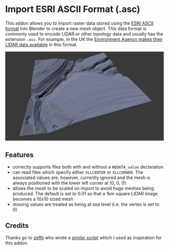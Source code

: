 # Import ESRI ASCII Format (.asc)

This addon allows you to import raster data stored using the
[ESRI ASCII format](http://resources.esri.com/help/9.3/arcgisdesktop/com/gp_toolref/spatial_analyst_tools/esri_ascii_raster_format.htm)
into Blender to create a new mesh object. This data format is commonly used to
encode LIDAR or other topology data and usually has the extension `.asc`. For example, in the UK the [Environment Agency makes their LIDAR data available](https://environment.data.gov.uk/dataset/2e8d0733-4f43-48b4-9e51-631c25d1b0a9) in this format.

![example](./examples/SK1199_DTM_2M.png)

## Features
- correctly supports files both with and without a `NODATA_value` declaration
- can read files which specify either `XLLCENTER` or `XLLCORNER`. The associated values are, however, currently ignored and the mesh is always positioned with the lower left corner at (0, 0, 0).
- allows the mesh to be scaled on import to avoid huge meshes being produced. The default is set to 0.01 so that a 1km square LIDAR image becomes a 10x10 sized mesh
- missing values are treated as being at sea level (i.e. the vertex is set to 0)

## Credits

Thanks go to [zeffii](https://github.com/zeffii) who wrote a [similar script](https://gist.github.com/zeffii/5dc7dd44899b7ae36dab73a2c235cd4f#file-modified_original_with_skipping_whitespace-py)
which I used as inspiration for this addon.
